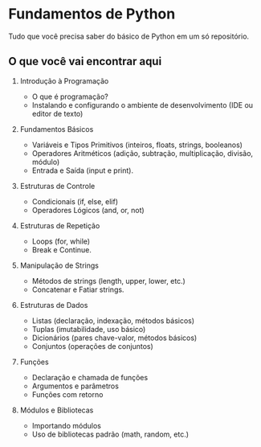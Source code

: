 # Fundamentos de Python

Tudo que você precisa saber do básico de Python em um só repositório.

## O que você vai encontrar aqui

1. Introdução à Programação
   - O que é programação?
   - Instalando e configurando o ambiente de desenvolvimento (IDE ou editor de texto)

2. Fundamentos Básicos
   - Variáveis e Tipos Primitivos (inteiros, floats, strings, booleanos)
   - Operadores Aritméticos (adição, subtração, multiplicação, divisão, módulo)
   - Entrada e Saída (input e print).

3. Estruturas de Controle
   - Condicionais (if, else, elif)
   - Operadores Lógicos (and, or, not)

4. Estruturas de Repetição
   - Loops (for, while)
   - Break e Continue.

5. Manipulação de Strings
   - Métodos de strings (length, upper, lower, etc.)
   - Concatenar e Fatiar strings.

6. Estruturas de Dados
   - Listas (declaração, indexação, métodos básicos)
   - Tuplas (imutabilidade, uso básico)
   - Dicionários (pares chave-valor, métodos básicos)
   - Conjuntos (operações de conjuntos)

7. Funções
   - Declaração e chamada de funções
   - Argumentos e parâmetros
   - Funções com retorno

8. Módulos e Bibliotecas
   - Importando módulos
   - Uso de bibliotecas padrão (math, random, etc.)

